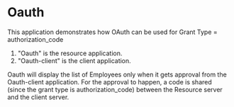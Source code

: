 # Oauth
This application demonstrates how OAuth can be used for Grant Type = authorization_code
1) "Oauth" is the resource application.
2) "Oauth-client" is the client application.

Oauth will display the list of Employees only when it gets approval from the Oauth-client application.
For the approval to happen, a code is shared (since the grant type is authorization_code) between the Resource server and the client server.

